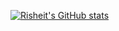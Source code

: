 <!-- ## Stats -->
[![Risheit's GitHub stats](https://github-readme-stats.vercel.app/api?username=risheit&theme=dark)](https://github.com/anuraghazra/github-readme-stats)

<!-- [![Top Langs](https://github-readme-stats.vercel.app/api/top-langs/?username=risheit&layout=compact&theme=dark&langs_count=10)](https://github.com/anuraghazra/github-readme-stats) -->

